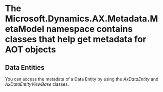 # The Microsoft.Dynamics.AX.Metadata.MetaModel namespace contains classes that help get metadata for AOT objects

## Data Entities

You can access the metadata of a Data Entity by using the *AxDataEntity* and *AxDataEntityViewBase* classes.